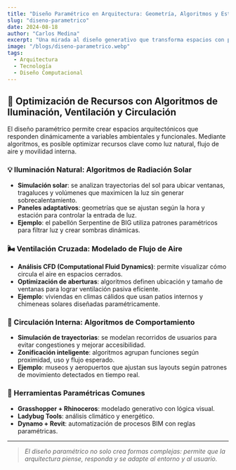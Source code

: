 ```yaml
---
title: "Diseño Paramétrico en Arquitectura: Geometría, Algoritmos y Estética"
slug: "diseno-parametrico"
date: 2024-08-18
author: "Carlos Medina"
excerpt: "Una mirada al diseño generativo que transforma espacios con patrones complejos y estructura funcional."
image: "/blogs/diseno-parametrico.webp"
tags:
  - Arquitectura
  - Tecnología
  - Diseño Computacional
---
```


## 🧠 Optimización de Recursos con Algoritmos de Iluminación, Ventilación y Circulación

El diseño paramétrico permite crear espacios arquitectónicos que responden dinámicamente a variables ambientales y funcionales. Mediante algoritmos, es posible optimizar recursos clave como luz natural, flujo de aire y movilidad interna.

### 💡 Iluminación Natural: Algoritmos de Radiación Solar

- **Simulación solar**: se analizan trayectorias del sol para ubicar ventanas, tragaluces y volúmenes que maximicen la luz sin generar sobrecalentamiento.
- **Paneles adaptativos**: geometrías que se ajustan según la hora y estación para controlar la entrada de luz.
- **Ejemplo**: el pabellón Serpentine de BIG utiliza patrones paramétricos para filtrar luz y crear sombras dinámicas.

### 🌬️ Ventilación Cruzada: Modelado de Flujo de Aire

- **Análisis CFD (Computational Fluid Dynamics)**: permite visualizar cómo circula el aire en espacios cerrados.
- **Optimización de aberturas**: algoritmos definen ubicación y tamaño de ventanas para lograr ventilación pasiva eficiente.
- **Ejemplo**: viviendas en climas cálidos que usan patios internos y chimeneas solares diseñadas paramétricamente.

### 🚶 Circulación Interna: Algoritmos de Comportamiento

- **Simulación de trayectorias**: se modelan recorridos de usuarios para evitar congestiones y mejorar accesibilidad.
- **Zonificación inteligente**: algoritmos agrupan funciones según proximidad, uso y flujo esperado.
- **Ejemplo**: museos y aeropuertos que ajustan sus layouts según patrones de movimiento detectados en tiempo real.

### 🧮 Herramientas Paramétricas Comunes

- **Grasshopper + Rhinoceros**: modelado generativo con lógica visual.
- **Ladybug Tools**: análisis climático y energético.
- **Dynamo + Revit**: automatización de procesos BIM con reglas paramétricas.

---

> *El diseño paramétrico no solo crea formas complejas: permite que la arquitectura piense, responda y se adapte al entorno y al usuario.*